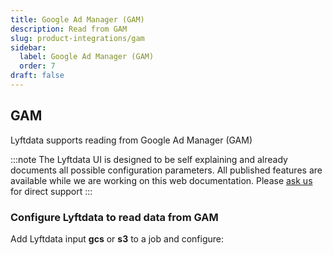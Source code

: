 ```yaml
---
title: Google Ad Manager (GAM)
description: Read from GAM
slug: product-integrations/gam
sidebar:
  label: Google Ad Manager (GAM)
  order: 7
draft: false
---
```


## GAM 
Lyftdata supports reading from Google Ad Manager (GAM)

:::note
The Lyftdata UI is designed to be self explaining and already documents all possible configuration parameters. All published features are available while we are working on this web documentation.
Please [ask us](https://community.lyftdata.com/) for direct support
:::


### Configure Lyftdata to read data from GAM
Add Lyftdata input **gcs** or **s3** to a job and configure:
